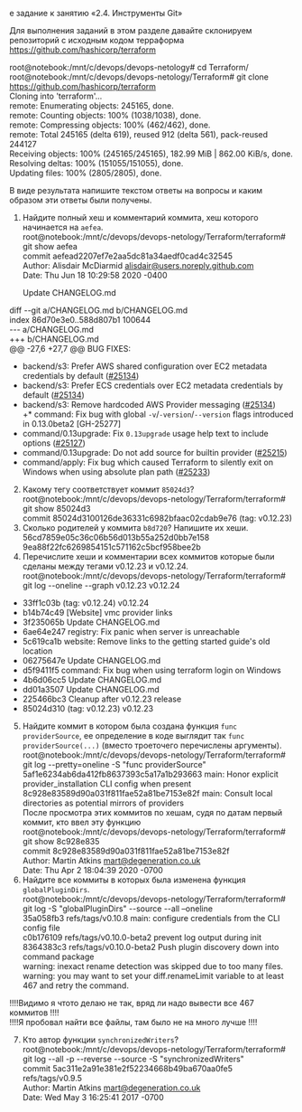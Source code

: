 е задание к занятию «2.4. Инструменты Git»

Для выполнения заданий в этом разделе давайте склонируем репозиторий с исходным кодом 
терраформа https://github.com/hashicorp/terraform 

root@notebook:/mnt/c/devops/devops-netology# cd Terraform/  
root@notebook:/mnt/c/devops/devops-netology/Terraform# git clone https://github.com/hashicorp/terraform  
Cloning into 'terraform'...  
remote: Enumerating objects: 245165, done.  
remote: Counting objects: 100% (1038/1038), done.  
remote: Compressing objects: 100% (462/462), done.  
remote: Total 245165 (delta 619), reused 912 (delta 561), pack-reused 244127  
Receiving objects: 100% (245165/245165), 182.99 MiB | 862.00 KiB/s, done.  
Resolving deltas: 100% (151055/151055), done.  
Updating files: 100% (2805/2805), done.  

В виде результата напишите текстом ответы на вопросы и каким образом эти ответы были получены.   

1.	Найдите полный хеш и комментарий коммита, хеш которого начинается на `aefea`.  
root@notebook:/mnt/c/devops/devops-netology/Terraform/terraform# git show aefea  
commit aefead2207ef7e2aa5dc81a34aedf0cad4c32545  
Author: Alisdair McDiarmid alisdair@users.noreply.github.com  
Date:   Thu Jun 18 10:29:58 2020 -0400  
  
    Update CHANGELOG.md  
  
diff --git a/CHANGELOG.md b/CHANGELOG.md  
index 86d70e3e0..588d807b1 100644  
--- a/CHANGELOG.md  
+++ b/CHANGELOG.md  
@@ -27,6 +27,7 @@ BUG FIXES:  
 * backend/s3: Prefer AWS shared configuration over EC2 metadata credentials by default ([#25134](https://github.com/hashicorp/terraform/issues/25134))  
 * backend/s3: Prefer ECS credentials over EC2 metadata credentials by default ([#25134](https://github.com/hashicorp/terraform/issues/25134))  
 * backend/s3: Remove hardcoded AWS Provider messaging   ([#25134](https://github.com/hashicorp/terraform/issues/25134))  
+* command: Fix bug with global `-v`/`-version`/`--version` flags introduced in 0.13.0beta2 [GH-25277]  
 * command/0.13upgrade: Fix `0.13upgrade` usage help text to include options ([#25127](https://github.com/hashicorp/terraform/issues/25127))  
 * command/0.13upgrade: Do not add source for builtin provider ([#25215](https://github.com/hashicorp/terraform/issues/25215))  
 * command/apply: Fix bug which caused Terraform to silently exit on Windows when using absolute plan path ([#25233](https://github.com/hashicorp/terraform/issues/25233))  
2. Какому тегу соответствует коммит `85024d3`?  
root@notebook:/mnt/c/devops/devops-netology/Terraform/terraform# git show 85024d3  
commit 85024d3100126de36331c6982bfaac02cdab9e76 (tag: v0.12.23)  
3.	Сколько родителей у коммита `b8d720`? Напишите их хеши.  
56cd7859e05c36c06b56d013b55a252d0bb7e158   
        9ea88f22fc6269854151c571162c5bcf958bee2b  
4.	Перечислите хеши и комментарии всех коммитов которые были сделаны между тегами  v0.12.23 и v0.12.24.
root@notebook:/mnt/c/devops/devops-netology/Terraform/terraform# git log --oneline --graph v0.12.23 v0.12.24  
* 33ff1c03b (tag: v0.12.24) v0.12.24  
* b14b74c49 [Website] vmc provider links  
* 3f235065b Update CHANGELOG.md  
* 6ae64e247 registry: Fix panic when server is unreachable  
* 5c619ca1b website: Remove links to the getting started guide's old location  
* 06275647e Update CHANGELOG.md  
* d5f9411f5 command: Fix bug when using terraform login on Windows  
* 4b6d06cc5 Update CHANGELOG.md  
* dd01a3507 Update CHANGELOG.md  
* 225466bc3 Cleanup after v0.12.23 release  
* 85024d310 (tag: v0.12.23) v0.12.23  
5. Найдите коммит в котором была создана функция `func providerSource`, ее определение в коде выглядит 
так `func providerSource(...)` (вместо троеточего перечислены аргументы).
root@notebook:/mnt/c/devops/devops-netology/Terraform/terraform# git log --pretty=oneline -S "func providerSource"  
5af1e6234ab6da412fb8637393c5a17a1b293663 main: Honor explicit provider_installation CLI config when present  
8c928e83589d90a031f811fae52a81be7153e82f main: Consult local directories as potential mirrors of providers  
После просмотра этих коммитов по хешам, судя по датам первый коммит, кто ввел эту функцию  
root@notebook:/mnt/c/devops/devops-netology/Terraform/terraform# git show 8c928e835  
commit 8c928e83589d90a031f811fae52a81be7153e82f  
Author: Martin Atkins mart@degeneration.co.uk  
Date:   Thu Apr 2 18:04:39 2020 -0700  
6.	Найдите все коммиты в которых была изменена функция `globalPluginDirs`.  
root@notebook:/mnt/c/devops/devops-netology/Terraform/terraform# git log -S "globalPluginDirs" --source --all –oneline  
35a058fb3       refs/tags/v0.10.8 main: configure credentials from the CLI config file  
c0b176109       refs/tags/v0.10.0-beta2 prevent log output during init  
8364383c3       refs/tags/v0.10.0-beta2 Push plugin discovery down into command package  
warning: inexact rename detection was skipped due to too many files.  
warning: you may want to set your diff.renameLimit variable to at least 467 and retry the   command.  


!!!!Видимо я чтото делаю не так, вряд ли надо вывести все 467 коммитов  !!!!   
!!!!Я пробовал найти все файлы, там было не на много лучше  !!!!   
  
7. Кто автор функции `synchronizedWriters`?   
root@notebook:/mnt/c/devops/devops-netology/Terraform/terraform# git log --all -p --reverse --source -S "synchronizedWriters"  
commit 5ac311e2a91e381e2f52234668b49ba670aa0fe5 refs/tags/v0.9.5  
Author: Martin Atkins mart@degeneration.co.uk  
Date:   Wed May 3 16:25:41 2017 -0700  
